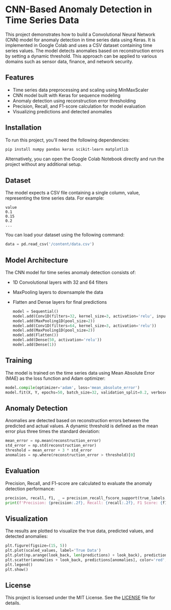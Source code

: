 # CNN-Based Anomaly Detection in Time Series Data
This project demonstrates how to build a Convolutional Neural Network (CNN) model for anomaly detection in time series data using Keras. It is implemented in Google Colab and uses a CSV dataset containing time series values. The model detects anomalies based on reconstruction errors by setting a dynamic threshold. This approach can be applied to various domains such as sensor data, finance, and network security.

## Features
- Time series data preprocessing and scaling using MinMaxScaler
- CNN model built with Keras for sequence modeling
- Anomaly detection using reconstruction error thresholding
- Precision, Recall, and F1-score calculation for model evaluation
- Visualizing predictions and detected anomalies

## Installation

  To run this project, you'll need the following dependencies:
  
  ```bash
  pip install numpy pandas keras scikit-learn matplotlib
  ```
  
  Alternatively, you can open the Google Colab Notebook directly and run the project without any additional setup.

## Dataset
  The model expects a CSV file containing a single column, value, representing the time series data. For example:
  
  ```csv
  value
  0.1
  0.15
  0.2
  ...
  ```
  
  You can load your dataset using the following command:

  ```python
  data = pd.read_csv('/content/data.csv')
  ```

## Model Architecture
The CNN model for time series anomaly detection consists of:

- 1D Convolutional layers with 32 and 64 filters
- MaxPooling layers to downsample the data
- Flatten and Dense layers for final predictions

  ```python
  model = Sequential()
  model.add(Conv1D(filters=32, kernel_size=3, activation='relu', input_shape=(look_back, 1)))
  model.add(MaxPooling1D(pool_size=2))
  model.add(Conv1D(filters=64, kernel_size=3, activation='relu'))
  model.add(MaxPooling1D(pool_size=2))
  model.add(Flatten())
  model.add(Dense(50, activation='relu'))
  model.add(Dense(1))
  ```

## Training
  The model is trained on the time series data using Mean Absolute Error (MAE) as the loss function and Adam optimizer:
  
  ```python
  model.compile(optimizer='adam', loss='mean_absolute_error')
  model.fit(X, Y, epochs=50, batch_size=32, validation_split=0.2, verbose=2)
  ```

## Anomaly Detection
  Anomalies are detected based on reconstruction errors between the predicted and actual values. A dynamic threshold is defined as the mean error plus three times the standard deviation:

  ```python
  mean_error = np.mean(reconstruction_error)
  std_error = np.std(reconstruction_error)
  threshold = mean_error + 3 * std_error
  anomalies = np.where(reconstruction_error > threshold)[0]
  ```

## Evaluation
  Precision, Recall, and F1-score are calculated to evaluate the anomaly detection performance:

  ```python
  precision, recall, f1, _ = precision_recall_fscore_support(true_labels, pred_labels, average='binary')
  print(f'Precision: {precision:.2f}, Recall: {recall:.2f}, F1 Score: {f1:.2f}')
  ```

## Visualization
  The results are plotted to visualize the true data, predicted values, and detected anomalies:
  
  ```python
  plt.figure(figsize=(15, 5))
  plt.plot(scaled_values, label='True Data')
  plt.plot(np.arange(look_back, len(predictions) + look_back), predictions, label='Predicted Data')
  plt.scatter(anomalies + look_back, predictions[anomalies], color='red', label='Anomalies')
  plt.legend()
  plt.show()
  ```

## License
This project is licensed under the MIT License. See the [LICENSE](LICENSE.txt) file for details.
